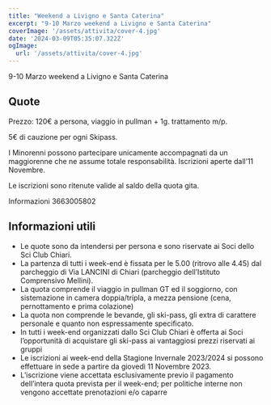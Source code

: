 ```yaml
---
title: "Weekend a Livigno e Santa Caterina"
excerpt: "9-10 Marzo weekend a Livigno e Santa Caterina"
coverImage: '/assets/attivita/cover-4.jpg'
date: '2024-03-09T05:35:07.322Z'
ogImage:
  url: '/assets/attivita/cover-4.jpg'
---
```


9-10 Marzo weekend a Livigno e Santa Caterina

## Quote

Prezzo: 120€ a persona, viaggio in pullman + 1g. trattamento m/p.

5€ di cauzione per ogni Skipass.

I Minorenni possono partecipare unicamente accompagnati da un maggiorenne che ne assume totale
responsabilità. Iscrizioni aperte dall’11 Novembre.
 
Le iscrizioni sono ritenute valide al saldo della quota gita.

Informazioni 3663005802

## Informazioni utili

- Le quote sono da intendersi per persona e sono riservate ai Soci dello Sci Club Chiari.  
- La partenza di tutti i week-end è fissata per le 5.00 (ritrovo alle 4.45) dal parcheggio di Via LANCINI di Chiari (parcheggio dell’Istituto Comprensivo Mellini).  
- La quota comprende il viaggio in pullman GT ed il soggiorno, con sistemazione in camera doppia/tripla, a mezza pensione (cena, pernottamento e prima colazione)  
- La quota non comprende le bevande, gli ski-pass, gli extra di carattere personale e quanto non espressamente specificato.  
- In tutti i week-end organizzati dallo Sci Club Chiari è offerta ai Soci l’opportunità di acquistare gli ski-pass ai vantaggiosi prezzi riservati ai gruppi
- Le iscrizioni ai week-end della Stagione Invernale 2023/2024 si possono effettuare in sede a partire da giovedì 11 Novembre 2023. 
- L’iscrizione viene accettata esclusivamente previo il pagamento dell’intera quota prevista per il week-end; per politiche interne non vengono accettate prenotazioni e/o caparre